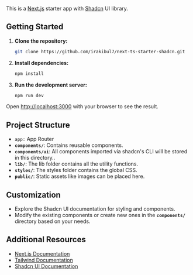 This is a [Next.js](https://nextjs.org/) starter app with
[Shadcn](https://ui.shadcn.com/) UI library.

## Getting Started

1. **Clone the repository:**

   ```bash
   git clone https://github.com/irakibul7/next-ts-starter-shadcn.git
   ```

2. **Install dependencies:**

   ```bash
   npm install
   ```

3. **Run the development server:**

   ```bash
   npm run dev
   ```

Open [http://localhost:3000](http://localhost:3000) with your browser to see the
result.

## **Project Structure**

- `app:` App Router
- **`components/`**: Contains reusable components.
- **`components/ui`**: All components imported via shadcn's CLI will be stored
  in this directory..
- **`lib/`**: The lib folder contains all the utility functions.
- **`styles/`**: The styles folder contains the global CSS.
- **`public/`**: Static assets like images can be placed here.

## **Customization**

- Explore the Shadcn UI documentation for styling and components.
- Modify the existing components or create new ones in the **`components/`**
  directory based on your needs.

## **Additional Resources**

- [Next.js Documentation](https://nextjs.org/docs)
- [Tailwind Documentation](https://tailwindcss.com/docs/installation)
- [Shadcn UI Documentation](https://ui.shadcn.com/docs)
